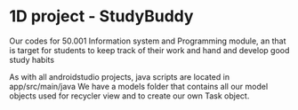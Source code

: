# 1D project - StudyBuddy
Our codes for 50.001 Information system and Programming module, an that is target for students to keep track of their work and hand and develop good study habits


As with all androidstudio projects, java scripts are located in app/src/main/java
We have a models folder that contains all our model objects used for recycler view and to create our own Task object.
